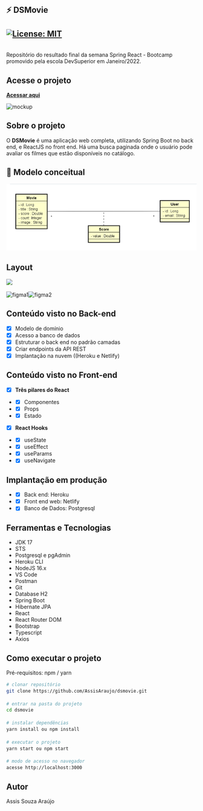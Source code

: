 ## ⚡️ **DSMovie**

## [![License: MIT](https://img.shields.io/badge/License-MIT-green.svg)](https://github.com/AssisAraujo/dsmovie/blob/main/LICENSE)

<br>
Repositório do resultado final da semana Spring React - Bootcamp promovido pela escola DevSuperior em Janeiro/2022.
<br>

##  Acesse o projeto
**[Acessar aqui](https://site-dsmovie.netlify.app/)**

![mockup](https://github.com/AssisAraujo/dsmovie/blob/main/assets/Sem%20t%C3%ADtulo-2.png)




## Sobre o projeto 


O **DSMovie** é uma aplicação web completa, utilizando Spring Boot no back end, e ReactJS no front end. Há uma busca paginada onde o usuário pode avaliar os filmes que estão disponíveis no catálogo.
## 🔧 Modelo conceitual
![modeconceitual](https://github.com/AssisAraujo/dsmovie/blob/main/assets/modelo%20conceitual.png)

## Layout

<a href="https://www.figma.com/file/hpQuzpGHq2MmrI87xnfMoT/DSMovie1?node-id=0%3A1"><img src="https://img.shields.io/badge/figma-%23F24E1E.svg?style=for-the-badge&logo=figma&logoColor=purple">
</a>

![figma1](https://user-images.githubusercontent.com/57874018/149632650-9ae66d9f-c065-41ba-9199-cd2a5d4ba3d2.png)![figma2](https://user-images.githubusercontent.com/57874018/149632651-a49e6c7a-f7a4-4ef3-8e3c-b2271f4e7736.png)

## Conteúdo visto no Back-end
- [x] Modelo de domínio
- [x] Acesso a banco de dados
- [x] Estruturar o back end no padrão camadas
- [x] Criar endpoints da API REST
- [x] Implantação na nuvem ((Heroku e Netlify)

## Conteúdo visto no Front-end
- [x] **Três pilares do React**
- - [x] Componentes
- - [x] Props
- - [x] Estado
- [x] **React Hooks**
- - [x] useState
- - [x] useEffect
- - [x] useParams
- - [x] useNavigate

## Implantação em produção
- - [x] Back end: Heroku
- - [x] Front end web: Netlify
- - [x] Banco de Dados: Postgresql

##  Ferramentas e Tecnologias
- JDK 17
- STS
- Postgresql e pgAdmin
- Heroku CLI
- NodeJS 16.x 
- VS Code
- Postman
- Git
- Database H2
- Spring Boot
- Hibernate JPA
- React
- React Router DOM
- Bootstrap
- Typescript
- Axios

## Como executar o projeto

Pré-requisitos: npm / yarn

```bash
# clonar repositório
git clone https://github.com/AssisAraujo/dsmovie.git

# entrar na pasta do projeto 
cd dsmovie

# instalar dependências
yarn install ou npm install

# executar o projeto
yarn start ou npm start

# modo de acesso no navegador
acesse http://localhost:3000
```
## Autor

Assis Souza Araújo







